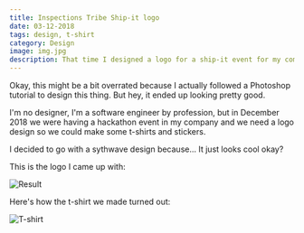 ```yaml
---
title: Inspections Tribe Ship-it logo
date: 03-12-2018
tags: design, t-shirt
category: Design
image: img.jpg
description: That time I designed a logo for a ship-it event for my company
---
```


Okay, this might be a bit overrated because I actually followed a Photoshop tutorial to design this thing.
But hey, it ended up looking pretty good.

I'm no designer, I'm a software engineer by profession, but in December 2018 we were having a hackathon event in my company and we need a logo design so we could make some t-shirts and stickers.

I decided to go with a sythwave design because... It just looks cool okay?

This is the logo I came up with:

![Result](/contents/posts/03-12-2018-inspections-tribe-shipit/logo.jpg)

Here's how the t-shirt we made turned out:

![T-shirt](/contents/posts/03-12-2018-inspections-tribe-shipit/t-shirt.jpg)
